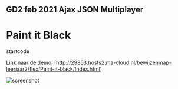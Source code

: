 ## GD2 feb 2021 Ajax JSON Multiplayer
# Paint it Black

startcode

Link naar de demo: [http://29853.hosts2.ma-cloud.nl/bewijzenmap-leerjaar2/flex/Paint-it-black/Index.html)



![screenshot](https://cdn.discordapp.com/attachments/804419466053812235/806172968073297990/unknown.png)
